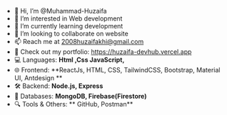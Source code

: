- 👋 Hi, I’m @Muhammad-Huzaifa
- 👀 I’m interested in Web development
- 🌱 I’m currently learning development
- 💞️ I’m looking to collaborate on website
- 📫 Reach me at  2008huzaifakhi@gmail.com
- 🚀 Check out my portfolio: https://huzaifa-devhub.vercel.app  
- 💻 Languages: **Html ,Css JavaScript,**
- 🌐 Frontend: **ReactJs, HTML, CSS, TailwindCSS, Bootstrap, Material UI, Antdesign **
- 🛠️ Backend: **Node.js, Express**
- 📡 Databases: **MongoDB, Firebase(Firestore)**
- 🔍 Tools & Others: ** GitHub, Postman**
